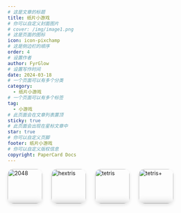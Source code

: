 ```yaml
---
# 这是文章的标题
title: 纸片小游戏
# 你可以自定义封面图片
# cover: /img/image1.png
# 这是页面的图标
icon: icon-pixchamp
# 这是侧边栏的顺序
order: 4
# 设置作者
author: FyrGlow
# 设置写作时间
date: 2024-03-18
# 一个页面可以有多个分类
category:
  - 纸片小游戏
# 一个页面可以有多个标签
tag:
  - 小游戏
# 此页面会在文章列表置顶
sticky: true
# 此页面会出现在星标文章中
star: true
# 你可以自定义页脚
footer: 纸片小游戏
# 你可以自定义版权信息
copyright: PaperCard Docs
---
```


<style>
.card-container {
  display: inline-block;
  position: relative;
  width: 90px; /* 设置卡片容器的固定宽度 */
  height: 90px; /* 设置卡片容器的固定高度 */
  border-radius: 15px;
  box-shadow: 0 4px 8px rgba(0, 0, 0, 0.1);
  overflow: hidden;
  transition: transform 0.3s;
  margin-right: 20px;
}

.card-container:last-child {
  margin-right: 0;
}

.card-container:hover {
  transform: scale(1.1);
}

.card {
  width: 100%;
  height: 100%;
}

.card img {
  display: block;
  width: 100%;
  height: 100%; /* 让图片充满整个卡片容器 */
  object-fit: cover; /* 让图片保持原始比例并填充整个容器 */
}

.overlay {
  position: absolute;
  top: 0;
  left: 0;
  width: 100%;
  height: 100%;
  background-color: transparent;
  z-index: 1;
}

.text-background {
  position: absolute;
  bottom: -40px;
  left: 0;
  width: 100%;
  height: 40px;
  background-color: rgba(0, 0, 0, 0.5);
  z-index: 2;
  transition: bottom 0.3s, opacity 0.3s;
  box-shadow: 0 0 20px rgba(0, 0, 0, 0.3);
}

.text-animation {
  position: absolute;
  bottom: -40px;
  left: 0;
  width: 100%;
  text-align: center;
  color: white;
  font-weight: bold;
  z-index: 3;
  opacity: 0;
  transition: bottom 0.1s, opacity 0.2s;
}

.card-container:hover .text-background,
.card-container:hover .text-animation {
  bottom: -20px;
  opacity: 1;
}
</style>

<div class="card-container">
  <a class="card-link" href="/games/2048/2048.html">
    <div class="card">
      <img src="/games/ico/2048.avif" alt="2048">
    </div>
    <div class="overlay"></div>
    <div class="text-background"></div>
    <div class="text-animation">
      <p>2048</p>
    </div>
  </a>
</div>

<div class="card-container">
  <a class="card-link" href="/games/hextris/index.html">
    <div class="card">
      <img src="/games/ico/hextris.png" alt="hextris">
    </div>
    <div class="overlay"></div>
    <div class="text-background"></div>
    <div class="text-animation">
      <p>Hextris</p>
    </div>
  </a>
</div>

<div class="card-container">
  <a class="card-link" href="/games/tetris/index.html">
    <div class="card">
      <img src="/games/ico/tetris.ico" alt="tetris">
    </div>
    <div class="overlay"></div>
    <div class="text-background"></div>
    <div class="text-animation">
      <p>Tetris</p>
    </div>
  </a>
</div>

<div class="card-container">
  <a class="card-link" href="/games/els/index.html">
    <div class="card">
      <img src="/games/ico/els.png" alt="tetris+">
    </div>
    <div class="overlay"></div>
    <div class="text-background"></div>
    <div class="text-animation">
      <p>Tetris+</p>
    </div>
  </a>
</div>

<!-- <div class="card-container">
  <a class="card-link" href="/tools/banner/editor.htm">
    <div class="card">
      <img src="/games/ico/banner.png" alt="Banner">
    </div>
    <div class="overlay"></div>
    <div class="text-background"></div>
    <div class="text-animation">
      <p>Banner</p>
    </div>
  </a>
</div> -->